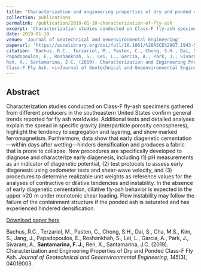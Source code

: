 ```yaml
---
title: "Characterization and engineering properties of dry and ponded class-F fly ash"
collection: publications
permalink: /publication/2019-01-10-characterization-of-fly-ash
excerpt: 'Characterization studies conducted on Class-F fly-ash specimens gathered from different producers in the southeastern United States confirm general trends reported for fly ash worldwide. [See abstract at link above]'
date: 2019-01-10
venue: 'Journal of Geotechnical and Geoenvironmental Engineering'
paperurl: 'https://ascelibrary.org/doi/full/10.1061/%28ASCE%29GT.1943-5606.0001986'
citation: 'Bachus, R.C., Terzariol, M., Pasten, C., Chong, S.H., Dai, S., Cha, M.S., Kim, S., Jang, J.,
Papadopoulos, E., Roshankhah, S., Lei, L., Garcia, A., Park, J., Sivaram, A., __Santamarina, F. J.__,
Ren, X., Santamarina, J.C. (2019). Characterization and Engineering Properties of Dry and Ponded
Class-F Fly Ash. <i>Journal of Geotechnical and Geoenvironmental Engineering, 145</i>(3), 04019003.'
---
```


## Abstract

Characterization studies conducted on Class-F fly-ash specimens gathered from different producers in the southeastern United States confirm general trends reported for fly ash worldwide. Additional tests and detailed analyses explain the spread in specific gravity (interparticle porosity cenospheres), highlight the tendency to segregation and layering, and show marked ferromagnetism. Furthermore, data show that early diagenetic cementation—within days after wetting—hinders densification and produces a fabric that is prone to collapse. New procedures are specifically developed to diagnose and characterize early diagenesis, including (1) pH measurements as an indicator of diagenetic potential, (2) test protocols to assess early diagenesis using oedometer tests and shear-wave velocity, and (3) procedures to determine realizable unit weights as reference values for the analyses of contractive or dilative tendencies and instability. In the absence of early diagenetic cementation, dilative fly-ash behavior is expected in the upper ≈20  m under monotonic shear loading. Flow instability may follow the failure of the containment structure if the ponded ash is saturated and has experienced hindered densification.

[Download paper here](https://ascelibrary.org/doi/pdf/10.1061/%28ASCE%29GT.1943-5606.0001986)

Bachus, R.C., Terzariol, M., Pasten, C., Chong, S.H., Dai, S., Cha, M.S., Kim, S., Jang, J.,
Papadopoulos, E., Roshankhah, S., Lei, L., Garcia, A., Park, J., Sivaram, A., __Santamarina, F. J.__,
Ren, X., Santamarina, J.C. (2019). Characterization and Engineering Properties of Dry and Ponded
Class-F Fly Ash. <i>Journal of Geotechnical and Geoenvironmental Engineering, 145</i>(3), 04019003.
